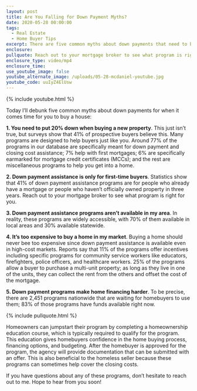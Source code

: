 ```yaml
---
layout: post
title: Are You Falling for Down Payment Myths?
date: 2020-05-28 00:00:00
tags:
  - Real Estate
  - Home Buyer Tips
excerpt: There are five common myths about down payments that need to be debunked.
enclosure:
pullquote: Reach out to your mortgage broker to see what program is right for you!
enclosure_type: video/mp4
enclosure_time:
use_youtube_image: false
youtube_alternate_image: /uploads/05-28-mcdaniel-youtube.jpg
youtube_code: uuIyZ4ElUsw
---
```


{% include youtube.html %}

Today I’ll debunk five common myths about down payments for when it comes time for you to buy a house:

**1\. You need to put 20% down when buying a new property**. This just isn’t true, but surveys show that 41% of prospective buyers believe this. Many programs are designed to help buyers just like you. Around 77% of the programs in our database are specifically meant for down payment and closing cost assistance; 7% help with first mortgages; 6% are specifically earmarked for mortgage credit certificates (MCCs); and the rest are miscellaneous programs to help you get into a home.

**2\. Down payment assistance is only for first-time buyers**. Statistics show that 41% of down payment assistance programs are for people who already have a mortgage or people who haven’t officially owned property in three years. Reach out to your mortgage broker to see what program is right for you.

**3\. Down payment assistance programs aren’t available in my area**. In reality, these programs are widely accessible, with 70% of them available in local areas and 30% available statewide.

**4\. It’s too expensive to buy a home in my market**. Buying a home should never bee too expensive since down payment assistance is available even in high-cost markets. Reports say that 11% of the programs offer incentives including specific programs for community service workers like educators, firefighters, police officers, and healthcare workers. 25% of the programs allow a buyer to purchase a multi-unit property; as long as they live in one of the units, they can collect the rent from the others and offset the cost of the mortgage.

**5\. Down payment programs make home financing harder**. To be precise, there are 2,451 programs nationwide that are waiting for homebuyers to use them; 83% of those programs have funds available right now.

{% include pullquote.html %}

Homeowners can jumpstart their program by completing a homeownership education course, which is typically required to qualify for the program. This education gives homebuyers confidence in the home buying process, financing options, and budgeting. After the homebuyer is approved for the program, the agency will provide documentation that can be submitted with an offer. This is also beneficial to the homeless seller because these programs can sometimes help cover the closing costs.

If you have questions about any of these programs, don’t hesitate to reach out to me. Hope to hear from you soon\!
